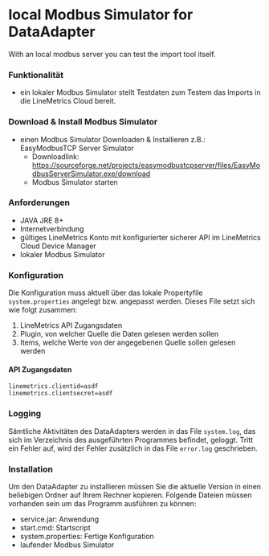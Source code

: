 # local Modbus Simulator for DataAdapter
With an local modbus server you can test the import tool itself.


### Funktionalität
- ein lokaler Modbus Simulator stellt Testdaten zum Testem das Imports in die LineMetrics Cloud bereit.

### Download & Install Modbus Simulator
- einen Modbus Simulator Downloaden & Installieren z.B.: EasyModbusTCP Server Simulator
	* Downloadlink: https://sourceforge.net/projects/easymodbustcpserver/files/EasyModbusServerSimulator.exe/download
	* Modbus Simulator starten

### Anforderungen
- JAVA JRE 8+
- Internetverbindung
- gültiges LineMetrics Konto mit konfigurierter sicherer API im LineMetrics Cloud Device Manager
- lokaler Modbus Simulator

### Konfiguration
Die Konfiguration muss aktuell über das lokale Propertyfile `system.properties` angelegt bzw. angepasst werden.
Dieses File setzt sich wie folgt zusammen:
1. LineMetrics API Zugangsdaten
2. Plugin, von welcher Quelle die Daten gelesen werden sollen
3. Items, welche Werte von der angegebenen Quelle sollen gelesen werden

#### API Zugangsdaten

    linemetrics.clientid=asdf
    linemetrics.clientsecret=asdf

### Logging
Sämtliche Aktivitäten des DataAdapters werden in das File `system.log`, das sich im Verzeichnis des ausgeführten Programmes befindet, geloggt.
Tritt ein Fehler auf, wird der Fehler zusätzlich in das File `error.log` geschrieben.

### Installation
Um den DataAdapter zu installieren müssen Sie die aktuelle Version in einen beliebigen Ordner auf Ihrem Rechner kopieren. Folgende Dateien müssen vorhanden sein um das Programm ausführen zu können:
- service.jar: Anwendung
- start.cmd: Startscript
- system.properties: Fertige Konfiguration
- laufender Modbus Simulator